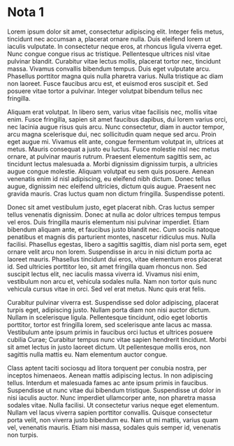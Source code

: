 # Nota 1

Lorem ipsum dolor sit amet, consectetur adipiscing elit. Integer felis metus, tincidunt nec accumsan a, placerat ornare nulla. Duis eleifend lorem ut iaculis vulputate. In consectetur neque eros, at rhoncus ligula viverra eget. Nunc congue congue risus ac tristique. Pellentesque ultrices nisl vitae pulvinar blandit. Curabitur vitae lectus mollis, placerat tortor nec, tincidunt massa. Vivamus convallis bibendum tempus. Duis eget vulputate arcu. Phasellus porttitor magna quis nulla pharetra varius. Nulla tristique ac diam non laoreet. Fusce faucibus arcu est, et euismod eros suscipit et. Sed posuere vitae tortor a pulvinar. Integer volutpat bibendum tellus nec fringilla.

Aliquam erat volutpat. In libero sem, varius vitae facilisis nec, mollis vitae enim. Fusce fringilla, sapien sit amet faucibus dapibus, dui lorem varius orci, nec lacinia augue risus quis arcu. Nunc consectetur, diam in auctor tempor, arcu magna scelerisque dui, nec sollicitudin quam neque sed arcu. Proin eget augue mi. Vivamus elit ante, congue fermentum volutpat in, ultrices at metus. Mauris consequat a justo eu luctus. Fusce molestie nisl nec metus ornare, at pulvinar mauris rutrum. Praesent elementum sagittis sem, ac tincidunt lectus malesuada a. Morbi dignissim dignissim turpis, a ultricies augue congue molestie. Aliquam volutpat eu sem quis posuere. Aenean venenatis enim id nisl adipiscing, eu eleifend nibh dictum. Donec tellus augue, dignissim nec eleifend ultricies, dictum quis augue. Praesent nec gravida mauris. Cras luctus quam non dictum fringilla. Suspendisse potenti.

Donec sit amet vestibulum justo, eget placerat nibh. Cras luctus semper tellus venenatis dignissim. Donec at nulla ac dolor ultrices tempus tempus vel eros. Duis fringilla mauris elementum nisi pulvinar imperdiet. Etiam bibendum aliquam ante, et faucibus justo blandit nec. Cum sociis natoque penatibus et magnis dis parturient montes, nascetur ridiculus mus. Nulla facilisi. Phasellus egestas, libero a sagittis sagittis, diam nisl porta sem, eget ornare velit arcu non lorem. Suspendisse in arcu in nisi dictum porta ac laoreet mauris. Phasellus tincidunt dui eros, vitae elementum eros placerat id. Sed ultricies porttitor leo, sit amet fringilla quam rhoncus non. Sed suscipit lectus elit, nec iaculis massa viverra id. Vivamus nisi enim, vestibulum non arcu et, vehicula sodales nulla. Nam non tortor quis nunc vehicula cursus vitae in orci. Sed vel erat metus. Nunc quis erat felis.

Curabitur pulvinar viverra est. Suspendisse sed dolor adipiscing, placerat turpis eget, adipiscing justo. Nullam porta diam non nisi auctor dictum. Nullam in scelerisque ligula. Pellentesque tincidunt, odio eget lobortis porttitor, tortor est fringilla lorem, sed scelerisque ante lacus ac massa. Vestibulum ante ipsum primis in faucibus orci luctus et ultrices posuere cubilia Curae; Curabitur tempus nunc vitae sapien hendrerit tincidunt. Morbi sit amet lectus in justo laoreet dictum. Ut pellentesque mollis eros, non sagittis nulla mattis eu. Nam elementum auctor congue.

Class aptent taciti sociosqu ad litora torquent per conubia nostra, per inceptos himenaeos. Aenean mattis adipiscing lectus. In non adipiscing tellus. Interdum et malesuada fames ac ante ipsum primis in faucibus. Suspendisse ut nunc vitae dui bibendum tristique. Suspendisse ut dolor in nisi iaculis auctor. Nunc imperdiet ullamcorper ante, non pharetra massa sodales vitae. Nulla facilisi. Ut consectetur varius neque eget elementum. Nullam vel lacus viverra sapien porttitor convallis. Quisque consectetur porta velit, non viverra justo bibendum eu. Nam ut mi mattis, varius quam vel, venenatis mauris. Etiam nisi massa, sodales quis semper id, venenatis non turpis.
